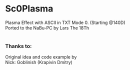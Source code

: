 # Sc0Plasma

Plasma Effect with ASCII in TXT Mode 0. (Starting @140D)<br>
Ported to the NaBu-PC by Lars The 18Th<br><br>

### Thanks to:
Original idea and code example by<br>
Nick: Goblinish (Krapivin Dmitry)<br>
